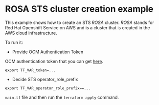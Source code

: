 # ROSA STS cluster creation example

This example shows how to create an STS _ROSA_ cluster. _ROSA_ stands for Red Hat Openshift Service on AWS
and is a cluster that is created in the AWS cloud infrastructure.

To run it:

* Provide OCM Authentication Token

OCM authentication token that you can get [here](https://console.redhat.com/openshift/token).

```
export TF_VAR_token=...
```

* Decide STS operator_role_prefix

```
export TF_VAR_operator_role_prefix==...
```

`main.tf` file and then run the `terraform apply` command.

